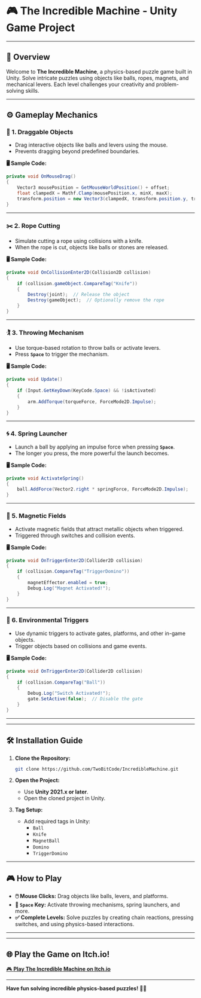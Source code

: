 # **🎮 The Incredible Machine - Unity Game Project**  

---

## **📖 Overview**  
Welcome to **The Incredible Machine**, a physics-based puzzle game built in Unity. Solve intricate puzzles using objects like balls, ropes, magnets, and mechanical levers. Each level challenges your creativity and problem-solving skills.  

---

## **⚙️ Gameplay Mechanics**  

### **🔧 1. Draggable Objects**  
- Drag interactive objects like balls and levers using the mouse.  
- Prevents dragging beyond predefined boundaries.  

**🖥️ Sample Code:**  
```csharp
private void OnMouseDrag()
{
    Vector3 mousePosition = GetMouseWorldPosition() + offset;
    float clampedX = Mathf.Clamp(mousePosition.x, minX, maxX);
    transform.position = new Vector3(clampedX, transform.position.y, transform.position.z);
}
```

---

### **✂️ 2. Rope Cutting**  
- Simulate cutting a rope using collisions with a knife.  
- When the rope is cut, objects like balls or stones are released.  

**🖥️ Sample Code:**  
```csharp
private void OnCollisionEnter2D(Collision2D collision)
{
    if (collision.gameObject.CompareTag("Knife"))
    {
        Destroy(joint);  // Release the object
        Destroy(gameObject);  // Optionally remove the rope
    }
}
```

---

### **🏌️ 3. Throwing Mechanism**  
- Use torque-based rotation to throw balls or activate levers.  
- Press **`Space`** to trigger the mechanism.  

**🖥️ Sample Code:**  
```csharp
private void Update()
{
    if (Input.GetKeyDown(KeyCode.Space) && !isActivated)
    {
        arm.AddTorque(torqueForce, ForceMode2D.Impulse);
    }
}
```

---

### **🌀 4. Spring Launcher**  
- Launch a ball by applying an impulse force when pressing **`Space`**.  
- The longer you press, the more powerful the launch becomes.  

**🖥️ Sample Code:**  
```csharp
private void ActivateSpring()
{
    ball.AddForce(Vector2.right * springForce, ForceMode2D.Impulse);
}
```

---

### **🧲 5. Magnetic Fields**  
- Activate magnetic fields that attract metallic objects when triggered.  
- Triggered through switches and collision events.  

**🖥️ Sample Code:**  
```csharp
private void OnTriggerEnter2D(Collider2D collision)
{
    if (collision.CompareTag("TriggerDomino"))
    {
        magnetEffector.enabled = true;
        Debug.Log("Magnet Activated!");
    }
}
```

---

### **🚪 6. Environmental Triggers**  
- Use dynamic triggers to activate gates, platforms, and other in-game objects.  
- Trigger objects based on collisions and game events.  

**🖥️ Sample Code:**  
```csharp
private void OnTriggerEnter2D(Collider2D collision)
{
    if (collision.CompareTag("Ball"))
    {
        Debug.Log("Switch Activated!");
        gate.SetActive(false);  // Disable the gate
    }
}
```

---

---

## **🛠️ Installation Guide**  

1. **Clone the Repository:**  
   ```bash
   git clone https://github.com/TwoBitCode/IncredibleMachine.git
   ```

2. **Open the Project:**  
   - Use **Unity 2021.x or later**.  
   - Open the cloned project in Unity.  

3. **Tag Setup:**  
   - Add required tags in Unity:  
     - `Ball`  
     - `Knife`  
     - `MagnetBall`  
     - `Domino`  
     - `TriggerDomino`  

---

## **🎮 How to Play**  

- **🖱️ Mouse Clicks:** Drag objects like balls, levers, and platforms.  
- **🔴 `Space` Key:** Activate throwing mechanisms, spring launchers, and more.  
- **✅ Complete Levels:** Solve puzzles by creating chain reactions, pressing switches, and using physics-based interactions.  

---

---

## **🌐 Play the Game on Itch.io!**  
[🎮 **Play The Incredible Machine on Itch.io**](https://twobitcode.itch.io/incredible-machine)  

---

**Have fun solving incredible physics-based puzzles!** 🚀🎯
